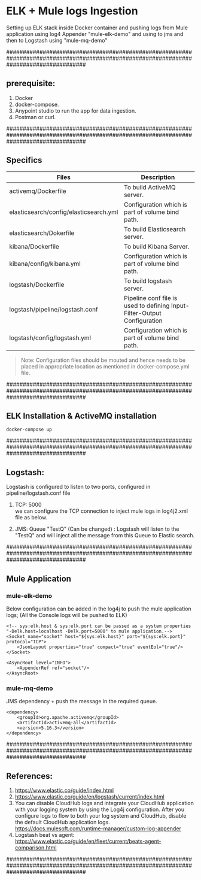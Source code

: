 # ELK + Mule logs Ingestion
Setting up ELK stack inside Docker container and pushing logs from Mule application using log4 Appender "mule-elk-demo" and using to jms and then to Logstash using "mule-mq-demo"

########################################################################################################################################
## prerequisite:
1. Docker
2. docker-compose.
3. Anypoint studio to run the app for data ingestion.
4. Postman or curl.

########################################################################################################################################
## Specifics
| Files | Description |
| ------ | ------ |
| activemq/Dockerfile | To build ActiveMQ server.|
| elasticsearch/config/elasticsearch.yml | Configuration which is part of volume bind path.|
| elasticsearch/Dokerfile | To build Elasticsearch server.|
| kibana/Dockerfile | To build Kibana Server.|
| kibana/config/kibana.yml | Configuration which is part of volume bind path. |
| logstash/Dockerfile | To build logstash server.|
| logstash/pipeline/logstash.conf | Pipeline conf file is used to defining Input-Filter-Output Configuration |
| logstash/config/logstash.yml | Configuration which is part of volume bind path. |

> Note: Configuration files should be mouted and hence needs to be placed in appropriate location as mentioned in docker-compose.yml file.

########################################################################################################################################
## ELK Installation & ActiveMQ installation
    docker-compose up

########################################################################################################################################
## Logstash:

Logstash is configured to listen to two ports, configured in pipeline/logstash.conf file

1. TCP: 5000  
we can configure the TCP connection to inject mule logs in log4j2.xml file as below.


2. JMS: Queue "TestQ" (Can be changed) :
    Logstash will listen to the "TestQ" and will inject all the message from this Queue to Elastic search.
    
########################################################################################################################################
## Mule Application

### mule-elk-demo
Below configuration can be added in the log4j to push the mule application logs; (All the Console logs will be pushed to ELK)

    <!-- sys:elk.host & sys:elk.port can be passed as a system properties "-Delk.host=localhost -Delk.port=5000" to mule application.-->
    <Socket name="socket" host="${sys:elk.host}" port="${sys:elk.port}" protocol="TCP">
        <JsonLayout properties="true" compact="true" eventEol="true"/>
    </Socket>

    <AsyncRoot level="INFO">
        <AppenderRef ref="socket"/>
    </AsyncRoot>

### mule-mq-demo
JMS dependency + push the message in the required queue. 

    <dependency>
        <groupId>org.apache.activemq</groupId>
        <artifactId>activemq-all</artifactId>
        <version>5.16.3</version>
    </dependency>

########################################################################################################################################

## References:

1. https://www.elastic.co/guide/index.html
2. https://www.elastic.co/guide/en/logstash/current/index.html
3. You can disable CloudHub logs and integrate your CloudHub application with your logging system by using the Log4j configuration. After you configure logs to flow to both your log system and CloudHub, disable the default CloudHub application logs. 
    https://docs.mulesoft.com/runtime-manager/custom-log-appender
4. Logstash beat vs agent: https://www.elastic.co/guide/en/fleet/current/beats-agent-comparison.html

########################################################################################################################################